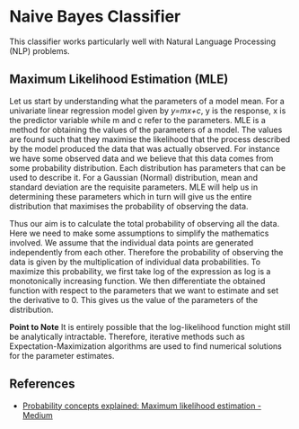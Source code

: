 # Naive Bayes Classifier

This classifier works particularly well with Natural Language Processing (NLP) problems.

## Maximum Likelihood Estimation (MLE)
Let us start by understanding what the parameters of a model mean. For a univariate linear regression model given by *y=mx+c*, y is the response, x is the predictor variable while m and c refer to the parameters. MLE is a method for obtaining the values of the parameters of a model. The values are found such that they maximise the likelihood that the process described by the model produced the data that was actually observed. For instance we have some observed data and we believe that this data comes from some probability distribution. Each distribution has parameters that can be used to describe it. For a Gaussian (Normal) distribution, mean and standard deviation are the requisite parameters. MLE will help us in determining these parameters which in turn will give us the entire distribution that maximises the probability of observing the data. 

Thus our aim is to calculate the total probability of observing all the data. Here we need to make some assumptions to simplify the mathematics involved. We assume that the individual data points are generated independently from each other. Therefore the probability of observing the data is given by the multiplication of individual data probabilities. To maximize this probability, we first take log of the expression as log is a monotonically increasing function. We then differentiate the obtained function with respect to the parameters that we want to estimate and set the derivative to 0. This gives us the value of the parameters of the distribution.

**Point to Note**
It is entirely possible that the log-likelihood function might still be analytically intractable. Therefore, iterative methods such as Expectation-Maximization algorithms are used to find numerical solutions for the parameter estimates. 


## References
* [Probability concepts explained: Maximum likelihood estimation - Medium](https://towardsdatascience.com/probability-concepts-explained-maximum-likelihood-estimation-c7b4342fdbb1)
